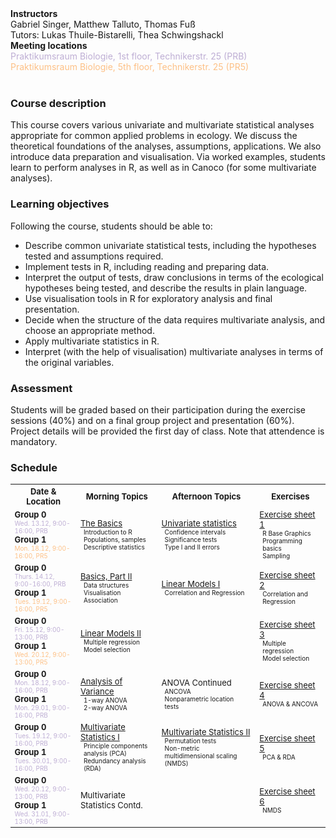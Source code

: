 <style>
	td p {margin: 0px;}
	.sm {margin: 0px 5px; font-size: x-small}
	.nmhead {margin: 0px; font-weight: bold}
	.prb {color: #beaed4; margin: 0px}
	.pr5 {color: #fdc086; margin: 0px}
	table {font-size: small;}
</style>

<p class="nmhead">Instructors</p>
Gabriel Singer, Matthew Talluto, Thomas Fuß <br/>
Tutors: Lukas Thuile-Bistarelli, Thea Schwingshackl

<p class="nmhead">Meeting locations</p>
<p class="prb">Praktikumsraum Biologie, 1st floor, Technikerstr. 25 (PRB)</p>
<p class="pr5">Praktikumsraum Biologie, 5th floor, Technikerstr. 25 (PR5)</p><br/>

### Course description

This course covers various univariate and multivariate statistical analyses appropriate for common applied problems in ecology. We discuss the theoretical foundations of the analyses, assumptions, applications. We also introduce data preparation and visualisation. Via worked examples, students learn to perform analyses in R, as well as in Canoco (for some multivariate analyses). 

### Learning objectives
Following the course, students should be able to:

* Describe common univariate statistical tests, including the hypotheses tested and assumptions required.
* Implement tests in R, including reading and preparing data.
* Interpret the output of tests, draw conclusions in terms of the ecological hypotheses being tested, and describe the results in plain language.
* Use visualisation tools in R for exploratory analysis and final presentation.
* Decide when the structure of the data requires multivariate analysis, and choose an appropriate method.
* Apply multivariate statistics in R.
* Interpret (with the help of visualisation) multivariate analyses in terms of the original variables.

### Assessment
Students will be graded based on their participation during the exercise sessions (40%) and on a final group project and presentation (60%). Project details will be provided the first day of class. Note that attendence is mandatory.

### Schedule

<table>
	<tr>
		<th> Date & Location </th> <th> Morning Topics </th> <th> Afternoon Topics </th> <th> Exercises </th>
	</tr>
	<tr>
		<td>
			<p><strong>Group 0</strong></p>
			<p class="sm prb">Wed. 13.12, 9:00-16:00, PRB</p>
			<p><strong>Group 1</strong></p>
			<p class="sm pr5">Mon. 18.12, 9:00-16:00, PR5</p>
		</td>
		<td>
			<p><a href="unit_1/lec1_basics.html">The Basics</a></p>
			<p class="sm">Introduction to R</p>
			<p class="sm">Populations, samples</p>
			<p class="sm">Descriptive statistics</p>
		</td>
		<td>
			<p><a href="unit_1/1c_univariate.html">Univariate statistics</a></p>
			<p class="sm">Confidence intervals</p>
			<p class="sm">Significance tests</p>
			<p class="sm">Type I and II errors</p>
		</td>
		<td>
			<p><a href="unit_1/worksheet_1.html">Exercise sheet 1</a></p>
			<p class="sm">R Base Graphics</p>
			<p class="sm">Programming basics</p>
			<p class="sm">Sampling</p>
		</td>
	</tr>
	<tr>
		<td>
			<p><strong>Group 0</strong></p>
			<p class="sm prb">Thurs. 14.12, 9:00-16:00, PRB</p>
			<p><strong>Group 1</strong></p>
			<p class="sm pr5">Tues. 19.12, 9:00-16:00, PR5</p>
		</td>
		<td>
			<p><a href="">Basics, Part II</a></p>
			<p class="sm">Data structures</p>
			<p class="sm">Visualisation</p>
			<p class="sm">Association</p>
		</td>
		<td>
			<p><a href="">Linear Models I</a></p>
			<p class="sm">Correlation and Regression</p>
		</td>
		<td>
			<p><a href="">Exercise sheet 2</a></p>
			<p class="sm">Correlation and Regression</p>
		</td>
	</tr>
	<tr>
		<td>
			<p><strong>Group 0</strong></p>
			<p class="sm prb">Fri. 15.12, 9:00-13:00, PRB</p>
			<p><strong>Group 1</strong></p>
			<p class="sm pr5">Wed. 20.12, 9:00-13:00, PR5</p>
		</td>
		<td>
			<p><a href="">Linear Models II</a></p>
			<p class="sm">Multiple regression</p>
			<p class="sm">Model selection</p>
		</td>
		<td></td>
		<td>
			<p><a href="">Exercise sheet 3</a></p>
			<p class="sm">Multiple regression</p>
			<p class="sm">Model selection</p>
		</td>
	</tr>
	<tr>
		<td>
			<p><strong>Group 0</strong></p>
			<p class="sm prb">Mon. 18.12, 9:00-16:00, PRB</p>
			<p><strong>Group 1</strong></p>
			<p class="sm prb">Mon. 29.01, 9:00-16:00, PRB</p>
		</td>
		<td>
			<p><a href="">Analysis of Variance</a></p>
			<p class="sm">1-way ANOVA</p>
			<p class="sm">2-way ANOVA</p>
		</td>
		<td>
			<p>ANOVA Continued</p>
			<p class="sm">ANCOVA</p>
			<p class="sm">Nonparametric location tests</p>
		</td>
		<td>
			<p><a href="">Exercise sheet 4</a></p>
			<p class="sm">ANOVA &amp; ANCOVA</p>
		</td>
	</tr>
	<tr>
		<td>
			<p><strong>Group 0</strong></p>
			<p class="sm prb">Tues. 19.12, 9:00-16:00, PRB</p>
			<p><strong>Group 1</strong></p>
			<p class="sm prb">Tues. 30.01, 9:00-16:00, PRB</p>
		</td>
		<td>
			<p><a href="">Multivariate Statistics I</a></p>
			<p class="sm">Principle components analysis (PCA)</p>
			<p class="sm">Redundancy analysis (RDA)</p>
		</td>
		<td>
			<p><a href="">Multivariate Statistics II</a></p>
			<p class="sm">Permutation tests</p>
			<p class="sm">Non-metric multidimensional scaling (NMDS)</p>
		</td>
		<td>
			<p><a href="">Exercise sheet 5</a></p>
			<p class="sm">PCA &amp; RDA</p>
		</td>
	</tr>
	<tr>
		<td>
			<p><strong>Group 0</strong></p>
			<p class="sm prb">Wed. 20.12, 9:00-13:00, PRB</p>
			<p><strong>Group 1</strong></p>
			<p class="sm prb">Wed. 31.01, 9:00-13:00, PRB</p>
		</td>
		<td>
			<p>Multivariate Statistics Contd.</p>
		</td>
		<td></td>
		<td>
			<p><a href="">Exercise sheet 6</a></p>
			<p class="sm">NMDS</p>
		</td>
	</tr>
</table>




